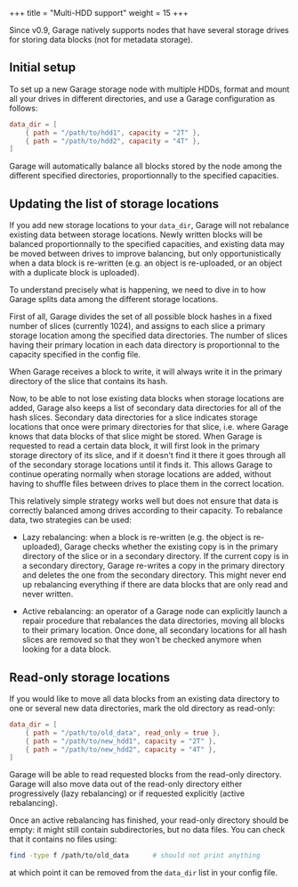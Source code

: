 +++
title = "Multi-HDD support"
weight = 15
+++


Since v0.9, Garage natively supports nodes that have several storage drives
for storing data blocks (not for metadata storage).

## Initial setup

To set up a new Garage storage node with multiple HDDs,
format and mount all your drives in different directories,
and use a Garage configuration as follows:

```toml
data_dir = [
    { path = "/path/to/hdd1", capacity = "2T" },
    { path = "/path/to/hdd2", capacity = "4T" },
]
```

Garage will automatically balance all blocks stored by the node
among the different specified directories, proportionnally to the
specified capacities.

## Updating the list of storage locations

If you add new storage locations to your `data_dir`,
Garage will not rebalance existing data between storage locations.
Newly written blocks will be balanced proportionnally to the specified capacities,
and existing data may be moved between drives to improve balancing,
but only opportunistically when a data block is re-written (e.g. an object
is re-uploaded, or an object with a duplicate block is uploaded).

To understand precisely what is happening, we need to dive in to how Garage
splits data among the different storage locations.

First of all, Garage divides the set of all possible block hashes
in a fixed number of slices (currently 1024), and assigns
to each slice a primary storage location among the specified data directories.
The number of slices having their primary location in each data directory
is proportionnal to the capacity specified in the config file.

When Garage receives a block to write, it will always write it in the primary
directory of the slice that contains its hash.

Now, to be able to not lose existing data blocks when storage locations
are added, Garage also keeps a list of secondary data directories
for all of the hash slices. Secondary data directories for a slice indicates
storage locations that once were primary directories for that slice, i.e. where
Garage knows that data blocks of that slice might be stored.
When Garage is requested to read a certain data block,
it will first look in the primary storage directory of its slice,
and if it doesn't find it there it goes through all of the secondary storage
locations until it finds it. This allows Garage to continue operating
normally when storage locations are added, without having to shuffle
files between drives to place them in the correct location.

This relatively simple strategy works well but does not ensure that data
is correctly balanced among drives according to their capacity.
To rebalance data, two strategies can be used:

- Lazy rebalancing: when a block is re-written (e.g. the object is re-uploaded),
  Garage checks whether the existing copy is in the primary directory of the slice
  or in a secondary directory. If the current copy is in a secondary directory,
  Garage re-writes a copy in the primary directory and deletes the one from the
  secondary directory. This might never end up rebalancing everything if there
  are data blocks that are only read and never written.

- Active rebalancing: an operator of a Garage node can explicitly launch a repair
  procedure that rebalances the data directories, moving all blocks to their
  primary location. Once done, all secondary locations for all hash slices are
  removed so that they won't be checked anymore when looking for a data block.

## Read-only storage locations

If you would like to move all data blocks from an existing data directory to one
or several new data directories, mark the old directory as read-only:

```toml
data_dir = [
    { path = "/path/to/old_data", read_only = true },
    { path = "/path/to/new_hdd1", capacity = "2T" },
    { path = "/path/to/new_hdd2", capacity = "4T" },
]
```

Garage will be able to read requested blocks from the read-only directory.
Garage will also move data out of the read-only directory either progressively
(lazy rebalancing) or if requested explicitly (active rebalancing).

Once an active rebalancing has finished, your read-only directory should be empty:
it might still contain subdirectories, but no data files. You can check that
it contains no files using:

```bash
find -type f /path/to/old_data      # should not print anything
```

at which point it can be removed from the `data_dir` list in your config file.
